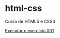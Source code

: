 # html-css
 Curso de HTML5 e CSS3

<a href="yanmada.github.io/html-css/exercicios/ex001/index.html">Executar o exercício 001</a>